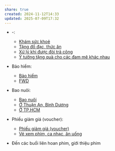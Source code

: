 ```yaml
---
share: true
created: 2024-11-12T14:33
updated: 2025-07-09T17:32
---
```

- \-: 
    - [Khám sức khoẻ](../Qu%C3%A0%20t%E1%BA%B7ng/Kh%C3%A1m%20s%E1%BB%A9c%20kho%E1%BA%BB.md)
    - [Tặng đồ đạc, thức ăn](../Qu%C3%A0%20t%E1%BA%B7ng/T%E1%BA%B7ng%20%C4%91%E1%BB%93%20%C4%91%E1%BA%A1c,%20th%E1%BB%A9c%20%C4%83n.md)
    - [Xử lý khi được đòi trả công](../Qu%C3%A0%20t%E1%BA%B7ng/X%E1%BB%AD%20l%C3%BD%20khi%20%C4%91%C6%B0%E1%BB%A3c%20%C4%91%C3%B2i%20tr%E1%BA%A3%20c%C3%B4ng.md)
    - [Ý tưởng tặng quà cho các đam mê khác nhau](../Qu%C3%A0%20t%E1%BA%B7ng/%C3%9D%20t%C6%B0%E1%BB%9Fng%20t%E1%BA%B7ng%20qu%C3%A0%20cho%20c%C3%A1c%20%C4%91am%20m%C3%AA%20kh%C3%A1c%20nhau.md)

- Bảo hiểm: 
    - [Bảo hiểm](../Qu%C3%A0%20t%E1%BA%B7ng/B%E1%BA%A3o%20hi%E1%BB%83m/index.md)
    - [FWD](../Qu%C3%A0%20t%E1%BA%B7ng/B%E1%BA%A3o%20hi%E1%BB%83m/FWD.md)

- Bao nuôi: 
    - [Bao nuôi](../Qu%C3%A0%20t%E1%BA%B7ng/Bao%20nu%C3%B4i/index.md)
    - [Ở Thuận An, Bình Dương](../Qu%C3%A0%20t%E1%BA%B7ng/Bao%20nu%C3%B4i/%E1%BB%9E%20Thu%E1%BA%ADn%20An,%20B%C3%ACnh%20D%C6%B0%C6%A1ng.md)
    - [Ở TP.HCM](../Qu%C3%A0%20t%E1%BA%B7ng/Bao%20nu%C3%B4i/%E1%BB%9E%20TP.HCM.md)

- Phiếu giảm giá (voucher): 
    - [Phiếu giảm giá (voucher)](../Qu%C3%A0%20t%E1%BA%B7ng/Phi%E1%BA%BFu%20gi%E1%BA%A3m%20gi%C3%A1%20(voucher)/index.md)
    - [Vé xem phim, ca nhạc, ăn uống](../Qu%C3%A0%20t%E1%BA%B7ng/Phi%E1%BA%BFu%20gi%E1%BA%A3m%20gi%C3%A1%20(voucher)/V%C3%A9%20xem%20phim,%20ca%20nh%E1%BA%A1c,%20%C4%83n%20u%E1%BB%91ng.md)


- Đến các buổi liên hoan phim, giới thiệu phim
